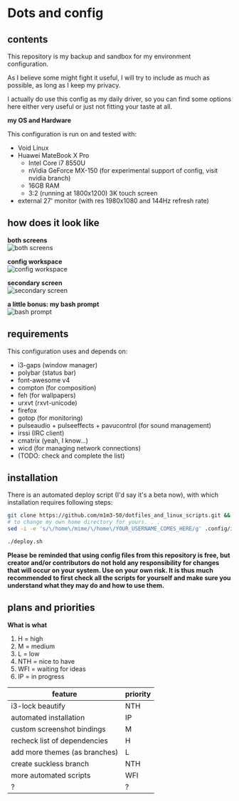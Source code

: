 # Dots and config

## contents

This repository is my backup and sandbox for my environment configuration.

As I believe some might fight it useful, I will try to include as much as
possible, as long as I keep my privacy.

I actually do use this config as my daily driver, so you can find some options
here either very useful or just not fitting your taste at all.

**my OS and Hardware**

This configuration is run on and tested with:
* Void Linux
* Huawei MateBook X Pro
  * Intel Core i7 8550U
  * nVidia GeForce MX-150 (for experimental support of config, visit nvidia branch)
  * 16GB RAM
  * 3:2 (running at 1800x1200) 3K touch screen
* external 27' monitor (with res 1980x1080 and 144Hz refresh rate)

## how does it look like
**both screens**  
![both screens][both]

**config workspace**  
![config workspace][config]

**secondary screen**  
![secondary screen][secondary]

**a little bonus: my bash prompt**  
![bash prompt][bash_prompt]

## requirements

This configuration uses and depends on:
* i3-gaps (window manager)
* polybar (status bar)
* font-awesome v4
* compton (for composition)
* feh (for wallpapers)
* urxvt (rxvt-unicode)
* firefox
* gotop (for monitoring)
* pulseaudio + pulseeffects + pavucontrol (for sound management)
* irssi (IRC client)
* cmatrix (yeah, I know...)
* wicd (for managing network connections)
* (TODO: check and complete the list)


## installation

There is an automated deploy script (I'd say it's a beta now), with which installation requires following steps:
```bash
git clone https://github.com/m1m3-50/dotfiles_and_linux_scripts.git && cd dotfiles_and_linux_scripts
# to change my own home directory for yours. . .
sed -i -e 's/\/home\/mime/\/home\/YOUR_USERNAME_COMES_HERE/g' .config/i3/config-*

./deploy.sh
```
**Please be reminded that using config files from this repository is free, but creator and/or contributors do not hold any responsibility for changes that will occur on your system. Use on your own risk. It is thus much recommended to first check all the scripts for yourself and make sure you understand what they may do and how to use them.**

## plans and priorities

**What is what**
1. H    = high
2. M    = medium
3. L    = low
4. NTH  = nice to have
5. WFI  = waiting for ideas
6. IP   = in progress

|feature                      |priority |
|---                          |---      |
|i3-lock beautify             |NTH      |
|automated installation       |IP       |
|custom screenshot bindings   |M        |
|recheck list of dependencies |H        |
|add more themes (as branches)|L        |
|create suckless branch       |NTH      |
|more automated scripts       |WFI      |
|?|?|

[config]: https://i.imgur.com/iJiXqem.png "Mr Mime's config screen"
[secondary]: https://i.imgur.com/yjUzix6.png "Mr Mime's secondary screen"
[both]: https://i.imgur.com/fboc1Z7.png "Mr Mime's both screens"
[bash_prompt]: https://i.imgur.com/GCnNRXa.png "Mr Mime's bash prompt"
